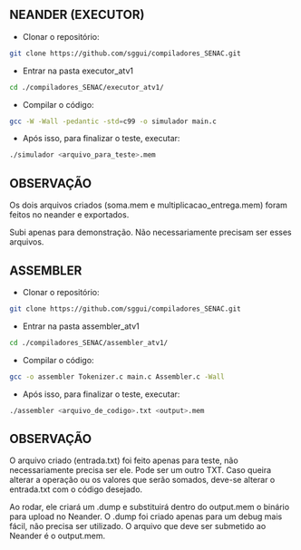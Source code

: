 ## **NEANDER (EXECUTOR)**

- Clonar o repositório:
```sh
git clone https://github.com/sggui/compiladores_SENAC.git
```
- Entrar na pasta executor_atv1
```sh
cd ./compiladores_SENAC/executor_atv1/
```
- Compilar o código:
```sh
gcc -W -Wall -pedantic -std=c99 -o simulador main.c
```
- Após isso, para finalizar o teste, executar:
```sh
./simulador <arquivo_para_teste>.mem
```
## **OBSERVAÇÃO**
Os dois arquivos criados (soma.mem e multiplicacao_entrega.mem) foram feitos no neander e exportados.

Subi apenas para demonstração. Não necessariamente precisam ser esses arquivos.

## **ASSEMBLER**

- Clonar o repositório:
```sh
git clone https://github.com/sggui/compiladores_SENAC.git
```
- Entrar na pasta assembler_atv1
```sh
cd ./compiladores_SENAC/assembler_atv1/
```
- Compilar o código:
```sh
gcc -o assembler Tokenizer.c main.c Assembler.c -Wall
```
- Após isso, para finalizar o teste, executar:
```sh
./assembler <arquivo_de_codigo>.txt <output>.mem
```
## **OBSERVAÇÃO**
O arquivo criado (entrada.txt) foi feito apenas para teste, não necessariamente precisa ser ele. Pode ser um outro TXT. Caso queira alterar a operação ou os valores que serão somados, deve-se alterar o entrada.txt com o código desejado.

Ao rodar, ele criará um .dump e substituirá dentro do output.mem o binário para upload no Neander. O .dump foi criado apenas para um debug mais fácil, não precisa ser utilizado. O arquivo que deve ser submetido ao Neander é o output.mem.

